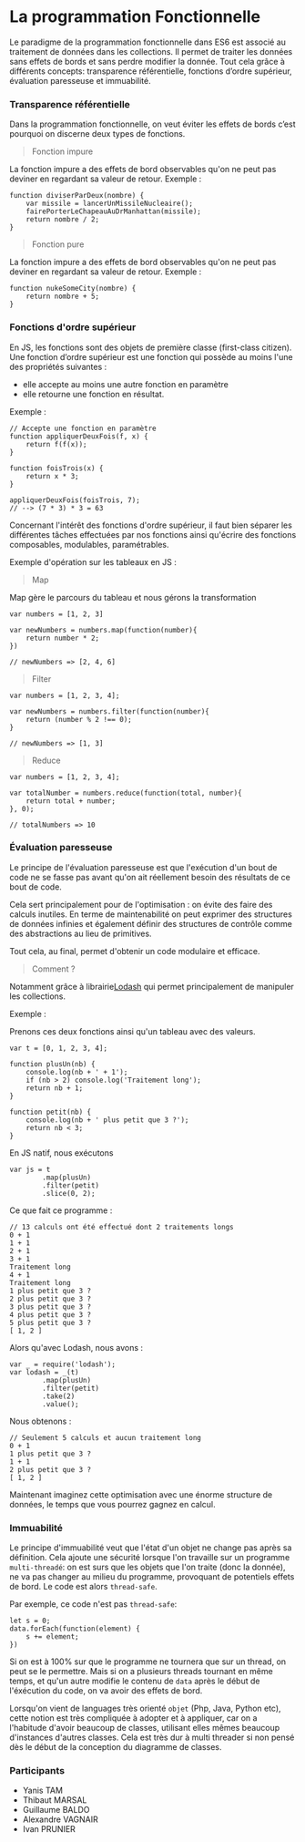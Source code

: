 # La programmation Fonctionnelle

Le paradigme de la programmation fonctionnelle dans ES6 est associé au traitement de données dans les collections. Il permet de traiter les données sans effets de bords et sans perdre modifier la donnée. Tout cela grâce à différents concepts:
transparence référentielle,
fonctions d’ordre supérieur,
évaluation paresseuse et immuabilité.

### Transparence référentielle


Dans la programmation fonctionnelle, on veut éviter les effets de bords c’est pourquoi on discerne deux types de fonctions.

> Fonction impure

La fonction impure a des effets de bord observables qu'on ne peut pas deviner en regardant sa valeur de retour. Exemple :

```
function diviserParDeux(nombre) {
    var missile = lancerUnMissileNucleaire();
    fairePorterLeChapeauAuDrManhattan(missile);
    return nombre / 2;
}
```

> Fonction pure

La fonction impure a des effets de bord observables qu'on ne peut pas deviner en regardant sa valeur de retour. Exemple :


```
function nukeSomeCity(nombre) {
    return nombre + 5;
}
```

### Fonctions d'ordre supérieur

En JS, les fonctions sont des objets de première classe (first-class citizen).
Une fonction d’ordre supérieur est une fonction qui possède au moins l'une des propriétés suivantes :
  * elle accepte au moins une autre fonction en paramètre
  * elle retourne une fonction en résultat.

Exemple :
```
// Accepte une fonction en paramètre
function appliquerDeuxFois(f, x) {
    return f(f(x));
}

function foisTrois(x) {
    return x * 3;
}

appliquerDeuxFois(foisTrois, 7);
// --> (7 * 3) * 3 = 63
```

Concernant l'intérêt des fonctions d'ordre supérieur, il faut bien séparer les différentes tâches effectuées par nos fonctions ainsi qu'écrire des fonctions composables, modulables, paramétrables.

Exemple d'opération sur les tableaux en JS :

> Map

Map gère le parcours du tableau et nous gérons la transformation
```
var numbers = [1, 2, 3]

var newNumbers = numbers.map(function(number){
    return number * 2;
})

// newNumbers => [2, 4, 6]
```

> Filter


```
var numbers = [1, 2, 3, 4];

var newNumbers = numbers.filter(function(number){
    return (number % 2 !== 0);
}

// newNumbers => [1, 3]
```

> Reduce
```
var numbers = [1, 2, 3, 4];

var totalNumber = numbers.reduce(function(total, number){
    return total + number;
}, 0);

// totalNumbers => 10
```

### Évaluation paresseuse

Le principe de l'évaluation paresseuse est que l'exécution d'un bout de code ne se fasse pas avant qu'on ait réellement besoin
des résultats de ce bout de code.

Cela sert principalement pour de l'optimisation : on évite des faire des calculs inutiles. En terme de maintenabilité
on peut exprimer des structures de données infinies et également définir des structures de contrôle comme
des abstractions au lieu de primitives.

Tout cela, au final, permet d'obtenir un code modulaire et efficace.

> Comment ?


Notamment grâce à librairie[Lodash](https://lodash.com/) qui permet principalement de manipuler les collections.

Exemple :

Prenons ces deux fonctions ainsi qu'un tableau avec des valeurs.
```
var t = [0, 1, 2, 3, 4];

function plusUn(nb) {
    console.log(nb + ' + 1');
    if (nb > 2) console.log('Traitement long');
    return nb + 1;
}

function petit(nb) {
    console.log(nb + ' plus petit que 3 ?');
    return nb < 3;
}
```


En JS natif, nous exécutons
```
var js = t
        .map(plusUn)
        .filter(petit)
        .slice(0, 2);
```

Ce que fait ce programme :
```
// 13 calculs ont été effectué dont 2 traitements longs
0 + 1
1 + 1
2 + 1
3 + 1
Traitement long
4 + 1
Traitement long
1 plus petit que 3 ?
2 plus petit que 3 ?
3 plus petit que 3 ?
4 plus petit que 3 ?
5 plus petit que 3 ?
[ 1, 2 ]
```

Alors qu'avec Lodash, nous avons :
```
var _ = require('lodash');
var lodash = _(t)
        .map(plusUn)
        .filter(petit)
        .take(2)
        .value();
```

Nous obtenons :
```
// Seulement 5 calculs et aucun traitement long
0 + 1
1 plus petit que 3 ?
1 + 1
2 plus petit que 3 ?
[ 1, 2 ]
```

Maintenant imaginez cette optimisation avec une énorme structure de données, le temps que vous pourrez gagnez 
en calcul.
### Immuabilité

Le principe d'immuabilité veut que l'état d'un objet ne change pas après sa définition.
Cela ajoute une sécurité lorsque l'on travaille sur un programme `multi-threadé`: on est surs que les objets que l'on
traite (donc la donnée), ne va pas changer au milieu du programme, provoquant de potentiels effets de bord. Le code
est alors `thread-safe`.

Par exemple, ce code n'est pas `thread-safe`:
```ecmascript 6
let s = 0;
data.forEach(function(element) {
    s += element;
})
```
Si on est à 100% sur que le programme ne tournera que sur un thread, on peut se le permettre. 
Mais si on a plusieurs threads tournant en même temps, et qu'un autre modifie le contenu de `data` après le début de
l'éxécution du code, on va avoir des effets de bord.

Lorsqu'on vient de languages très orienté `objet` (Php, Java, Python etc), cette notion est très compliquée à adopter
et à appliquer, car on a l'habitude d'avoir beaucoup de classes, utilisant elles mêmes beaucoup d'instances d'autres
classes. Cela est très dur à multi threader si non pensé dès le début de la conception du diagramme de classes.

### Participants
+ Yanis TAM
+ Thibaut MARSAL
+ Guillaume BALDO
+ Alexandre VAGNAIR
+ Ivan PRUNIER
